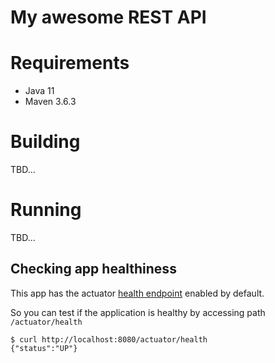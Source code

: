# My awesome REST API

# Requirements

* Java 11
* Maven 3.6.3

# Building

TBD...

# Running

TBD...

## Checking app healthiness

This app has the actuator [health endpoint](https://docs.spring.io/spring-boot/docs/current/reference/html/production-ready-features.html#production-ready-health) enabled by default.

So you can test if the application is healthy by accessing path `/actuator/health`

```
$ curl http://localhost:8080/actuator/health
{"status":"UP"}
```
